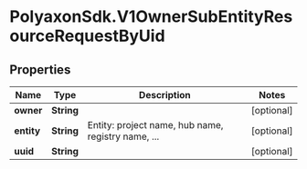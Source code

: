 # PolyaxonSdk.V1OwnerSubEntityResourceRequestByUid

## Properties

Name | Type | Description | Notes
------------ | ------------- | ------------- | -------------
**owner** | **String** |  | [optional] 
**entity** | **String** | Entity: project name, hub name, registry name, ... | [optional] 
**uuid** | **String** |  | [optional] 


